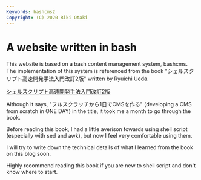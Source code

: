 ```yaml
---
Keywords: bashcms2
Copyright: (C) 2020 Riki Otaki
---
```


# A website written in bash

This website is based on a bash content management system, bashcms.
The implementation of this system is referenced from the book "シェルスクリプト高速開発手法入門改訂2版" written by Ryuichi Ueda.

[シェルスクリプト高速開発手法入門改訂2版]( https://www.amazon.co.jp/gp/product/4048930699/ref=dbs_a_def_rwt_bibl_vppi_i4)

Although it says, "フルスクラッチから1日でCMSを作る" (developing a CMS from scratch in ONE DAY) in the title, it took me a month to go through the book.

Before reading this book, I had a little averison towards using shell script (especially with sed and awk), but now I feel very comfortable using them.

I will try to write down the technical details of what I learned from the book on this blog soon.

Highly recommend reading this book if you are new to shell script and don't know where to start.
